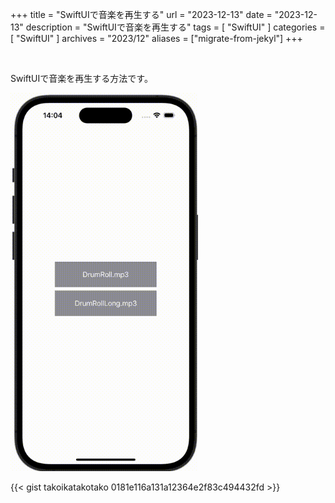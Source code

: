 +++
title = "SwiftUIで音楽を再生する"
url = "2023-12-13"
date = "2023-12-13"
description = "SwiftUIで音楽を再生する"
tags = [
  "SwiftUI"
]
categories = [
  "SwiftUI"
]
archives = "2023/12"
aliases = ["migrate-from-jekyl"]
+++

<br>

SwiftUIで音楽を再生する方法です。

<img src="2023-12-13.gif" width="300px" alt="SwiftUIで音楽を再生する">

{{< gist takoikatakotako 0181e116a131a12364e2f83c494432fd >}}
